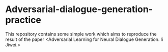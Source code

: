# Adversarial-dialogue-generation-practice
This repository contains some simple work which aims to reproduce the result of the paper &lt;Adversarial Learning for Neural Dialogue Generation. li Jiwei.>
